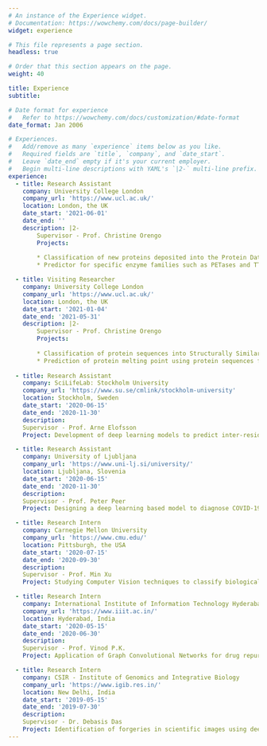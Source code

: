 ```yaml
---
# An instance of the Experience widget.
# Documentation: https://wowchemy.com/docs/page-builder/
widget: experience

# This file represents a page section.
headless: true

# Order that this section appears on the page.
weight: 40

title: Experience
subtitle:

# Date format for experience
#   Refer to https://wowchemy.com/docs/customization/#date-format
date_format: Jan 2006

# Experiences.
#   Add/remove as many `experience` items below as you like.
#   Required fields are `title`, `company`, and `date_start`.
#   Leave `date_end` empty if it's your current employer.
#   Begin multi-line descriptions with YAML's `|2-` multi-line prefix.
experience:
  - title: Research Assistant
    company: University College London
    company_url: 'https://www.ucl.ac.uk/'
    location: London, the UK
    date_start: '2021-06-01'
    date_end: ''
    description: |2-
        Supervisor - Prof. Christine Orengo
        Projects:
            
        * Classification of new proteins deposited into the Protein Data Bank into CATH superfamilies [In collaboration with Dr. Sameer Velankar's Lab, EMBL-EBI & Prof. Burkhard Rost's Lab, Technical University Munich]
        * Predictor for specific enzyme families such as PETases and TTS Enzymes [In collaboration with Prof. Janet Thornton's Lab, EMBL-EBI & Prof. Anne Osbourn's Lab, the John Innes Institute]

  - title: Visiting Researcher
    company: University College London
    company_url: 'https://www.ucl.ac.uk/'
    location: London, the UK
    date_start: '2021-01-04'
    date_end: '2021-05-31'
    description: |2-
        Supervisor - Prof. Christine Orengo
        Projects:
        
        * Classification of protein sequences into Structurally Similar Groups (SSGs) using the data from CATH v4.3.0 [In Collaboration with Prof. Burkhard Rost's Lab, Technical University Munich]
        * Prediction of protein melting point using protein sequences from the BRENDA database [In collaboration with Prof. Florian Hollfelder's Lab, Cambridge University]
        
  - title: Research Assistant
    company: SciLifeLab: Stockholm University
    company_url: 'https://www.su.se/cmlink/stockholm-university'
    location: Stockholm, Sweden
    date_start: '2020-06-15'
    date_end: '2020-11-30'
    description: 
    Supervisor - Prof. Arne Elofsson
    Project: Development of deep learning models to predict inter-residue distances in a protein using features extracted from the Multiple Sequence Alignment (MSA)

  - title: Research Assistant
    company: University of Ljubljana
    company_url: 'https://www.uni-lj.si/university/'
    location: Ljubljana, Slovenia
    date_start: '2020-06-15'
    date_end: '2020-11-30'
    description: 
    Supervisor - Prof. Peter Peer
    Project: Designing a deep learning based model to diagnose COVID-19 from Chest X-Ray (CXR) data 

  - title: Research Intern
    company: Carnegie Mellon University
    company_url: 'https://www.cmu.edu/'
    location: Pittsburgh, the USA
    date_start: '2020-07-15'
    date_end: '2020-09-30'
    description: 
    Supervisor - Prof. Min Xu
    Project: Studying Computer Vision techniques to classify biological molecules in a Cryo-ET tomogram

  - title: Research Intern
    company: International Institute of Information Technology Hyderabad
    company_url: 'https://www.iiit.ac.in/'
    location: Hyderabad, India
    date_start: '2020-05-15'
    date_end: '2020-06-30'
    description: 
    Supervisor - Prof. Vinod P.K.
    Project: Application of Graph Convolutional Networks for drug repurposing

  - title: Research Intern
    company: CSIR - Institute of Genomics and Integrative Biology
    company_url: 'https://www.igib.res.in/'
    location: New Delhi, India
    date_start: '2019-05-15'
    date_end: '2019-07-30'
    description: 
    Supervisor - Dr. Debasis Das
    Project: Identification of forgeries in scientific images using deep learning techniques
---
```


